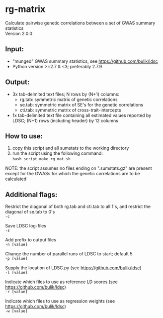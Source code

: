 # rg-matrix
Calculate pairwise genetic correlations between a set of GWAS summary statistics  
Version 2.0.0  

## Input: ##
  - "munged" GWAS summary statistics, see https://github.com/bulik/ldsc  
  - Python version >=2.7 & <3; preferably 2.7.9  

## Output: ##
- 3x tab-delmited text files; N rows by (N+1) columns:  
  - rg.tab:  symmetric matrix of genetic correlations  
  - se.tab:  symmetric matrix of SE's for the genetic correlations  
  - cti.tab: symmetric matrix of cross-trait-intercepts  
- 1x tab-delimited text file containing all estimated values reported by LDSC; (N+1) rows (including header) by 12 columns  

## How to use: ##
 1. copy this script and all sumstats to the working directory  
 2. run the script using the following command:  
 ```bash script.make_rg_mat.sh```  

NOTE: the script assumes no files ending on ".sumstats.gz" are present except for the GWASs for which the genetic correlations are to be calculated

## Additional flags: ##
Restrict the diagonal of both rg.tab and cti.tab to all 1's, and restrict the diagonal of se.tab to 0's  
```-c```

Save LDSC log-files  
```-s```

Add prefix to output files  
```-n [value]```

Change the number of parallel runs of LDSC to start; default 5  
```-p [value]```

Supply the location of LDSC.py (see https://github.com/bulik/ldsc)  
```-l [value]```

Indicate which files to use as reference LD scores (see https://github.com/bulik/ldsc)  
```-r [value]```

Indicate which files to use as regression weights (see https://github.com/bulik/ldsc)  
```-w [value]```
